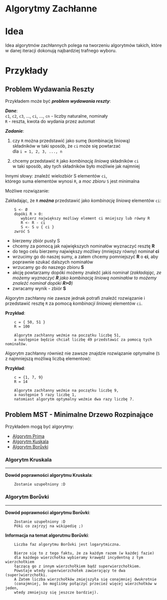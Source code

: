 # Algorytmy Zachłanne

# Idea

Idea algorytmów zachłannych polega na tworzeniu algorytmów takich, które w danej iteracji dokonują najbardziej trafnego wyboru. 

# Przykłady

## Problem Wydawania Reszty


Przykładem może być ***problem wydawania reszty***:


***Dane***:  
    `c1`, `c2`, `c3`, ..., `ci`, ..., `cn` - liczby naturalne, nominały  
    `R` - reszta, kwota do wydania przez automat  

***Zadanie***:  
  1) czy `R` można przedstawić jako sumę (kombinację liniową)   
    składników w taki sposób, że  `ci`  może się powtarzać  
    dla `i = 1, 2, 3, ..., n ` 
    
  2) chcemy przedstawić `R` jako *kombinację liniową* składników  `ci`  
    w taki sposób, aby tych składników było możliwie jak najmniej  

  Innymi słowy: znaleźć wielozbiór S elementów  `ci`,   
    którego suma elementów wynosi `R`, a *moc zbioru* `S` jest minimalna  


Możliwe rozwiązanie:  

Zakładając, że `R` ***można*** przedstawić jako *kombinację liniową* elementów `ci`:  
```
    S <- Ø
    dopóki R > 0:
       wybierz największy możliwy element ci mniejszy lub równy R
       R <- R - ci
       S <- S ∪ { ci }
    zwróć S
```  
* bierzemy zbiór pusty S  
* chcemy za pomocą jak największych nominałów wyznaczyć resztę **R**  
* do tego celu bierzemy największy możliwy (mniejszy równy) nominał **ci**  
* wrzucimy go do naszej sumy, a zatem chcemy pomniejszyć **R** o **ci**, aby poprawnie szukać dalszych nominałów  
* wrzucamy go do naszego zbioru **S**  
* akcję powtarzamy dopóki możemy znaleźć jakiś nominał *(zakładając, ze możemy wyznaczyć **R** jako kombinację liniową nominałów to możemy znaleźć nominał dopóki **R>0**)*  
* zwracamy wynik - zbiór **S**  
 

Algorytm zachłanny nie zawsze jednak potrafi znaleźć rozwiązanie i przedstawić resztę `R` za pomocą *kombinacji liniowej* elementów `ci`. 

**Przykład**:
```
    c = { 50, 51 }
    R = 100 
    
    Algorytm zachłanny weźmie na początku liczbę 51, 
    a następnie będzie chciał liczbę 49 przedstawić za pomocą tych nominałów.
```
Algorytm zachłanny również nie zawsze znajdzie rozwiązanie optymalne (`S` z najmniejszą możliwą liczbą elementow):

**Przykład**:
```
    c = {1, 7, 9}
    R = 14
    
    Algorytm zachłanny weźmie na początku liczbę 9, 
    a następnie 5 razy liczbę 1, 
    natomiast algorytm optymalny weźmie dwa razy liczbę 7.
```

## Problem MST - Minimalne Drzewo Rozpinające

Przykładem mogą być algorytmy:  
* [Algorytm Prima](https://pl.wikipedia.org/wiki/Algorytm_Prima)
* [Algorytm Kuskala](https://pl.wikipedia.org/wiki/Algorytm_Kruskala)
* [Algorytm Borůvki](https://pl.wikipedia.org/wiki/Algorytm_Bor%C5%AFvki)
  
### Algorytm Kruskala
--- 

**Dowód poprawności algorytmu Kruskala**:
```
    Zostanie uzupełniony :D
```

### Algorytm Borůvki
---

**Dowód poprawności algorytmu Borůvki**:
```
    Zostanie uzupełniony :D 
    Póki co zajrzyj na wikipedię ;)
```

**Informacja na temat algorutmu Borůvki**:
```
    Liczba faz algorytmu Borůvki jest logarytmiczna.
    
    Bierze się to z tego faktu, że za każdym razem (w każdej fazie) 
    dla każdego wierzchołka wybieramy krawędź incydentną z tym wierzchołkiem
    łączącą go z innym wierzchołkiem bądź superwierzchołkiem.
    Powstaje wtedy superwierzchołek zawierający te dwa (super)wierzchołki.
    A Zatem liczba wierzchołków zmiejszyła się conajmniej dwukrotnie 
    (conajmniej, bo mogliśmy połączyć przecież więcej wierzchołków w jeden,
    wtedy zmniejszy się jeszcze bardziej).
```
